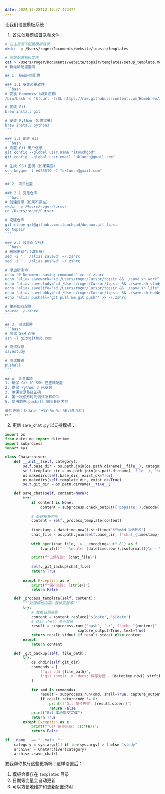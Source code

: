 ```yaml
---
date: 2024-12-28T12:16:37.472474
---
```


让我们设置模板系统：

1. 首先创建模板目录和文件：
`````bash
# 在主目录下创建模板目录
mkdir -p /Users/roger/Documents/website/topsir/templates

# 创建配置模板文件
cat > /Users/roger/Documents/website/topsir/templates/setup_template.md << 'EOF'
# 新电脑配置指南

## 1. 基础环境配置

### 1.1 安装必要软件
```bash
# 安装 Homebrew（如果没有）
/bin/bash -c "$(curl -fsSL https://raw.githubusercontent.com/Homebrew/install/HEAD/install.sh)"

# 安装 Git
brew install git

# 安装 Python（如果需要）
brew install python3
```

### 1.2 配置 Git
```bash
# 设置 Git 用户信息
git config --global user.name "itouchgod"
git config --global user.email "ukluocn@gmail.com"

# 生成 SSH 密钥（如果需要）
ssh-keygen -t ed25519 -C "ukluocn@gmail.com"
```

## 2. 项目设置

### 2.1 克隆仓库
```bash
# 创建目录（如果不存在）
mkdir -p /Users/roger/Cursor
cd /Users/roger/Cursor

# 克隆仓库
git clone git@github.com:itouchgod/docbox.git topsir
cd topsir
```

### 2.2 设置命令别名
```bash
# 删除旧命令（如果有）
sed -i '' '/alias save/d' ~/.zshrc
sed -i '' '/alias push/d' ~/.zshrc

# 添加新命令
echo '# Document saving commands' >> ~/.zshrc
echo 'alias savework="cd /Users/roger/Cursor/topsir && ./save.sh work"' >> ~/.zshrc
echo 'alias savestudy="cd /Users/roger/Cursor/topsir && ./save.sh study"' >> ~/.zshrc
echo 'alias savelife="cd /Users/roger/Cursor/topsir && ./save.sh life"' >> ~/.zshrc
echo 'alias savehobby="cd /Users/roger/Cursor/topsir && ./save.sh hobby"' >> ~/.zshrc
echo 'alias pushall="git pull && git push"' >> ~/.zshrc

# 重新加载配置
source ~/.zshrc
```

## 3. 测试配置
```bash
# 测试 SSH 连接
ssh -T git@github.com

# 测试保存
savestudy

# 测试推送
pushall
```

## 4. 注意事项
1. 确保 Git 和 SSH 已正确配置
2. 确保 Python 3 已安装
3. 确保目录路径正确
4. 第一次使用时先测试所有命令
5. 使用前先 pushall 同步最新内容

最后更新：$(date '+%Y-%m-%d %H:%M:%S')
EOF
`````










2. 更新 `save_chat.py` 以支持模板：
`````python:save_chat.py
import os
from datetime import datetime
import subprocess
import sys

class ChatArchiver:
    def __init__(self, category):
        self.base_dir = os.path.join(os.path.dirname(__file__), category, 'docs')
        self.template_dir = os.path.join(os.path.dirname(__file__), 'templates')
        os.makedirs(self.base_dir, exist_ok=True)
        os.makedirs(self.template_dir, exist_ok=True)
        self.git_dir = os.path.dirname(__file__)

    def save_chat(self, content=None):
        try:
            if content is None:
                content = subprocess.check_output(['pbpaste']).decode('utf-8')
            
            # 处理模板内容
            content = self._process_template(content)
            
            timestamp = datetime.now().strftime("%Y%m%d_%H%M%S")
            chat_file = os.path.join(self.base_dir, f"chat_{timestamp}.md")
            
            with open(chat_file, 'w', encoding='utf-8') as f:
                f.write(f"---\ndate: {datetime.now().isoformat()}\n---\n\n{content}")
            
            print(f"已保存到: {chat_file}")
            
            self._git_backup(chat_file)
            return True
            
        except Exception as e:
            print(f"保存失败: {str(e)}")
            return False

    def _process_template(self, content):
        """处理模板内容，替换变量等"""
        try:
            # 替换日期变量
            content = content.replace('$(date', '$(date')
            # 执行 shell 命令替换
            result = subprocess.run(['bash', '-c', f'echo "{content}"'], 
                                 capture_output=True, text=True)
            return result.stdout if result.stdout else content
        except:
            return content

    def _git_backup(self, file_path):
        try:
            os.chdir(self.git_dir)
            commands = [
                f"git add {file_path}",
                f'git commit -m "docs: 保存对话 - {datetime.now().strftime("%Y-%m-%d %H:%M:%S")}"'
            ]
            
            for cmd in commands:
                result = subprocess.run(cmd, shell=True, capture_output=True, text=True)
                if result.returncode != 0:
                    print(f"Git 操作失败: {result.stderr}")
                    return False
            print("Git 本地提交完成")
            return True
        except Exception as e:
            print(f"Git 操作失败: {str(e)}")
            return False

if __name__ == "__main__":
    category = sys.argv[1] if len(sys.argv) > 1 else "study"
    archiver = ChatArchiver(category)
    archiver.save_chat()
`````










要我帮你执行这些更新吗？这样设置后：
1. 模板会保存在 `templates` 目录
2. 日期等变量会自动更新
3. 可以方便地维护和更新配置说明